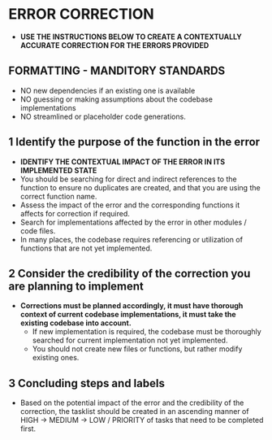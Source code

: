 # ERROR CORRECTION

- **USE THE INSTRUCTIONS BELOW TO CREATE A CONTEXTUALLY ACCURATE CORRECTION FOR THE ERRORS PROVIDED**

## FORMATTING - MANDITORY STANDARDS

- NO new dependencies if an existing one is available
- NO guessing or making assumptions about the codebase implementations
- NO streamlined or placeholder code generations.

## 1 Identify the purpose of the function in the error

- **IDENTIFY THE CONTEXTUAL IMPACT OF THE ERROR IN ITS IMPLEMENTED STATE**
- You should be searching for direct and indirect references to the function to ensure no duplicates are created, and that you are using the correct function name.
- Assess the impact of the error and the corresponding functions it affects for correction if required.
- Search for implementations affected by the error in other modules / code files.
- In many places, the codebase requires referencing or utilization of functions that are not yet implemented.

## 2 Consider the credibility of the correction you are planning to implement

- **Corrections must be planned accordingly, it must have thorough context of current codebase implementations, it must take the existing codebase into account.**
  - If new implementation is required, the codebase must be thoroughly searched for current implementation not yet implemented.
  - You should not create new files or functions, but rather modify existing ones.

## 3 Concluding steps and labels

- Based on the potential impact of the error and the credibility of the correction, the tasklist should be created in an ascending manner of HIGH -> MEDIUM -> LOW / PRIORITY of tasks that need to be completed first.
